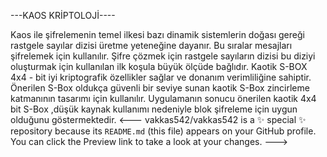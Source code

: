 ---KAOS KRİPTOLOJİ----

Kaos ile şifrelemenin temel ilkesi bazı dinamik sistemlerin doğası gereği rastgele sayılar dizisi üretme yeteneğine dayanır.
Bu sıralar mesajları şifrelemek için kullanılır.
Şifre çözmek için rastgele sayıların dizisi bu diziyi oluşturmak için kullanılan ilk koşula büyük ölçüde bağlıdır. Kaotik S-BOX 
4x4 - bit iyi kriptografik özellikler sağlar ve donanım verimliliğine sahiptir. Önerilen S-Box oldukça güvenli bir seviye sunan 
kaotik S-Box  zincirleme katmanının tasarımı için kullanılır. Uygulamanın sonucu önerilen kaotik 4x4 bit S-Box ,düşük kaynak 
kullanımı nedeniyle blok şifreleme için uygun olduğunu göstermektedir.
<---
vakkas542/vakkas542 is a ✨ special ✨ repository because its `README.md` (this file) appears on your GitHub profile.
You can click the Preview link to take a look at your changes.
--->
